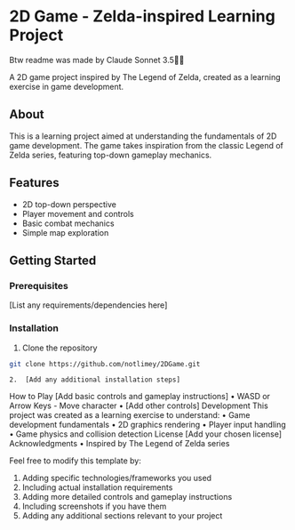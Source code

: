 # 2D Game - Zelda-inspired Learning Project

Btw readme was made by Claude Sonnet 3.5🤷‍♂️

A 2D game project inspired by The Legend of Zelda, created as a learning exercise in game development.

## About

This is a learning project aimed at understanding the fundamentals of 2D game development. The game takes inspiration from the classic Legend of Zelda series, featuring top-down gameplay mechanics.

## Features

- 2D top-down perspective
- Player movement and controls
- Basic combat mechanics
- Simple map exploration

## Getting Started

### Prerequisites

[List any requirements/dependencies here]

### Installation

1. Clone the repository
```bash
git clone https://github.com/notlimey/2DGame.git
```
	2.	[Add any additional installation steps]
How to Play
[Add basic controls and gameplay instructions]
	•	WASD or Arrow Keys - Move character
	•	[Add other controls]
Development
This project was created as a learning exercise to understand:
	•	Game development fundamentals
	•	2D graphics rendering
	•	Player input handling
	•	Game physics and collision detection
License
[Add your chosen license]
Acknowledgments
	•	Inspired by The Legend of Zelda series

Feel free to modify this template by:
1. Adding specific technologies/frameworks you used
2. Including actual installation requirements
3. Adding more detailed controls and gameplay instructions
4. Including screenshots if you have them
5. Adding any additional sections relevant to your project
